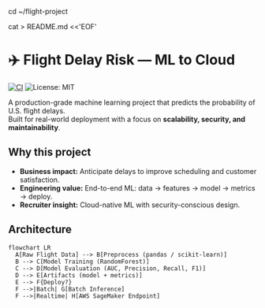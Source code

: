 cd ~/flight-project

cat > README.md <<'EOF'
# ✈️ Flight Delay Risk — ML to Cloud
[![CI](https://github.com/saidnoor-bot/aws-sagemaker-flight-delays/actions/workflows/ci.yml/badge.svg)](https://github.com/saidnoor-bot/aws-sagemaker-flight-delays/actions/workflows/ci.yml) ![License: MIT](https://img.shields.io/badge/License-MIT-green.svg)

A production-grade machine learning project that predicts the probability of U.S. flight delays.  
Built for real-world deployment with a focus on **scalability, security, and maintainability**.

## Why this project
- **Business impact:** Anticipate delays to improve scheduling and customer satisfaction.
- **Engineering value:** End-to-end ML: data → features → model → metrics → deploy.
- **Recruiter insight:** Cloud-native ML with security-conscious design.

## Architecture

```mermaid
flowchart LR
  A[Raw Flight Data] --> B[Preprocess (pandas / scikit-learn)]
  B --> C[Model Training (RandomForest)]
  C --> D[Model Evaluation (AUC, Precision, Recall, F1)]
  D --> E[Artifacts (model + metrics)]
  E --> F{Deploy?}
  F -->|Batch| G[Batch Inference]
  F -->|Realtime| H[AWS SageMaker Endpoint]

